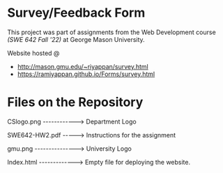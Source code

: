 # Survey/Feedback Form

This project was part of assignments from the Web Development course *(SWE 642 Fall '22)* at George Mason University.

Website hosted @ 
  - http://mason.gmu.edu/~riyappan/survey.html
  - https://ramiyappan.github.io/Forms/survey.html
  
# Files on the Repository

CSlogo.png ------------> Department Logo

SWE642-HW2.pdf -----> Instructions for the assignment

gmu.png ---------------> University Logo

Index.html -------------> Empty file for deploying the website.

